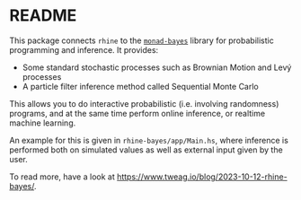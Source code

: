# README

This package connects `rhine` to the [`monad-bayes`](hackage.haskell.org/package/monad-bayes) library for probabilistic programming and inference.
It provides:

* Some standard stochastic processes such as Brownian Motion and Levý processes
* A particle filter inference method called Sequential Monte Carlo

This allows you to do interactive probabilistic (i.e. involving randomness) programs,
and at the same time perform online inference, or realtime machine learning.

An example for this is given in `rhine-bayes/app/Main.hs`,
where inference is performed both on simulated values as well as external input given by the user.

To read more, have a look at https://www.tweag.io/blog/2023-10-12-rhine-bayes/.

